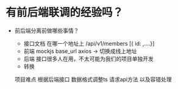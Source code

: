 # 有前后端联调的经验吗？
    
- 前后端分离前做哪些事情？
    - 接口文档 在哪一个地址上
        /api/v1/members  [{ id: ,....}]
    - 前端 mockjs  base_url  axios -> 切换成线上地址
    - 后端 接口很多人在用，不太可能为我们的项目单独开发
    - 转换

    项目难点
        根据后端接口 数据格式调整ts 请求api方法 以及容错处理

